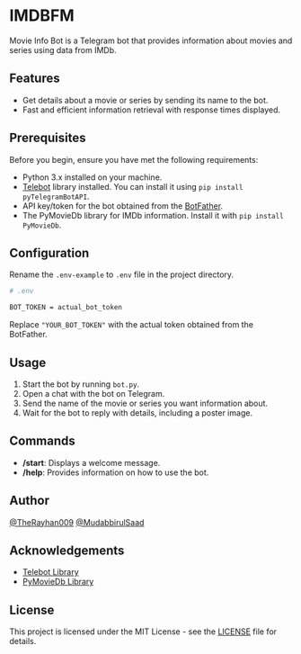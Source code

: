 # IMDBFM

Movie Info Bot is a Telegram bot that provides information about movies and series using data from IMDb.

## Features

- Get details about a movie or series by sending its name to the bot.
- Fast and efficient information retrieval with response times displayed.

## Prerequisites

Before you begin, ensure you have met the following requirements:

- Python 3.x installed on your machine.
- [Telebot](https://pypi.org/project/pyTelegramBotAPI/) library installed. You can install it using `pip install pyTelegramBotAPI`.
- API key/token for the bot obtained from the [BotFather](https://core.telegram.org/bots#botfather).
- The PyMovieDb library for IMDb information. Install it with `pip install PyMovieDb`.

## Configuration

Rename the `.env-example` to `.env` file in the project directory.

```bash
# .env

BOT_TOKEN = actual_bot_token


```

Replace `"YOUR_BOT_TOKEN"` with the actual token obtained from the BotFather.

## Usage

1. Start the bot by running `bot.py`.
2. Open a chat with the bot on Telegram.
3. Send the name of the movie or series you want information about.
4. Wait for the bot to reply with details, including a poster image.

## Commands

- **/start**: Displays a welcome message.
- **/help**: Provides information on how to use the bot.

## Author

[@TheRayhan009](https://github.com/TheRayhan009)
[@MudabbirulSaad](https://github.com/mudabbirulsaad)

## Acknowledgements

- [Telebot Library](https://github.com/eternnoir/pyTelegramBotAPI)
- [PyMovieDb Library](https://github.com/itsmehemant7/PyMovieDb)

## License

This project is licensed under the MIT License - see the [LICENSE](LICENSE) file for details.
